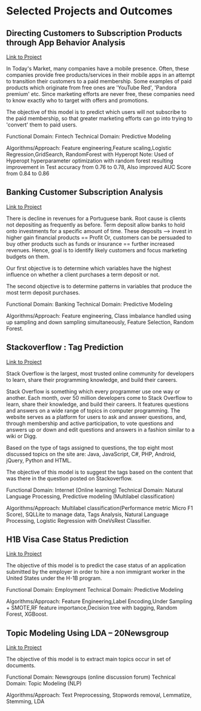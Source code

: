 Selected Projects and Outcomes
==============================
## Directing Customers to Subscription Products through App Behavior Analysis

[Link to Project](https://github.com/August-Leo/Directing_Customers_Subscription)

In Today's Market, many companies have a mobile presence. Often, these companies provide free products/services in their mobile apps in an attempt to transition their customers to a paid membership. Some examples of paid products which originate from free ones are 'YouTube Red', 'Pandora premium' etc. Since marketing efforts are never free, these companies need to know exactly who to target with offers and promotions.

The objective of this model is to predict which users will not subscribe to the paid membership, so that greater marketing efforts can go into trying to 'convert' them to paid users. 

Functional Domain: Fintech
Technical Domain: Predictive Modeling

Algorithms/Approach: Feature engineering,Feature scaling,Logistic Regression,GridSearch, RandomForest with Hyperopt
Note: Used of Hyperopt hyperparameter optimization with random forest resulting improvement in Test accuracy from 0.76 to 0.78, 
      Also improved AUC Score from 0.84 to 0.86

## Banking Customer Subscription Analysis

[Link to Project](https://github.com/August-Leo/Banking_Customer_Subscription_Analysis)

There is decline in revenues for a Portuguese bank. Root cause is clients not depositing as frequently as before. Term deposit allow banks to hold onto investments for a specific amount of time. These deposits --> invest in higher gain financial products == Profit Or, customers can be persuaded to buy other products such as funds or insurance == further increased revenues. Hence, goal is to identify likely customers and focus marketing budgets on them.  

Our first objective is to determine which variables have the highest influence on whether a client purchases a term deposit or not.

The second objective is to determine patterns in variables that produce the most term deposit purchases.

Functional Domain: Banking
Technical Domain: Predictive Modeling

Algorithms/Approach: Feature engineering, Class imbalance handled using up sampling and down sampling simultaneously, Feature Selection, Random Forest.


## Stackoverflow : Tag Prediction

[Link to Project](https://github.com/August-Leo/Stackoverflow_Tag_Prediction)

Stack Overflow is the largest, most trusted online community for developers to learn, share their programming knowledge, and build their careers.

Stack Overflow is something which every programmer use one way or another. Each month, over 50 million developers come to Stack Overflow to learn, share their knowledge, and build their careers. It features questions and answers on a wide range of topics in computer programming. The website serves as a platform for users to ask and answer questions, and, through membership and active participation, to vote questions and answers up or down and edit questions and answers in a fashion similar to a wiki or Digg. 

Based on the type of tags assigned to questions, the top eight most discussed topics on the site are: Java, JavaScript, C#, PHP, Android, jQuery, Python and HTML. 

The objective of this model is to suggest the tags based on the content that was there in the question posted on Stackoverflow.

Functional Domain: Internet (Online learning)
Technical Domain: Natural Language Processing, Predictive modeling (Multilabel classification)

Algorithms/Approach: Multilabel classification(Performance metric Micro F1 Score), SQLLite to manage data, Tags Analysis, Natural Language Processing, Logistic Regression with OneVsRest Classifier.


## H1B Visa Case Status Prediction

[Link to Project](https://github.com/August-Leo/H1B_Visa_Case_Status_Prediction)
 

The objective of this model is to predict the case status of an application submitted by the employer in order to hire a non immigrant worker in the United States under the H-1B program.

Functional Domain: Employment
Technical Domain: Predictive Modeling

Algorithms/Approach: Feature Engineering,Label Encoding,Under Sampling + SMOTE,RF feature importance,Decision tree with bagging, Random Forest, XGBoost.


## Topic Modeling Using LDA – 20Newsgroup

[Link to Project](https://github.com/August-Leo/Topic_Modeling_Using_LDA_20Newsgroup)


The objective of this model is to extract main topics occur in set of documents.

Functional Domain: Newsgroups (online discussion forum)
Technical Domain: Topic Modeling (NLP)

Algorithms/Approach: Text Preprocessing, Stopwords removal, Lemmatize, Stemming, LDA
